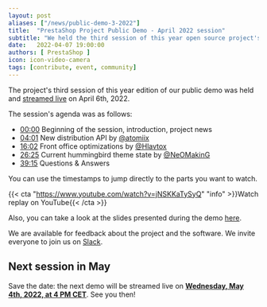 ```yaml
---
layout: post
aliases: ["/news/public-demo-3-2022"]
title:  "PrestaShop Project Public Demo - April 2022 session"
subtitle: "We held the third session of this year open source project's public demo"
date:   2022-04-07 19:00:00
authors: [ PrestaShop ]
icon: icon-video-camera
tags: [contribute, event, community]
---
```


The project's third session of this year edition of our public demo was held and [streamed live](https://www.youtube.com/watch?v=jNSKKaTySyQ) on April 6th, 2022.

The session's agenda was as follows:

- [00:00](https://www.youtube.com/watch?v=jNSKKaTySyQ) Beginning of the session, introduction, project news
- [04:01](https://youtu.be/jNSKKaTySyQ?t=241) New distribution API by [@atomiix](https://github.com/atomiix)
- [16:02](https://youtu.be/jNSKKaTySyQ?t=962) Front office optimizations by [@Hlavtox](https://github.com/Hlavtox)
- [26:25](https://youtu.be/jNSKKaTySyQ?t=1585) Current hummingbird theme state by [@NeOMakinG](https://github.com/NeOMakinG)
- [39:15](https://youtu.be/jNSKKaTySyQ?t=2355) Questions & Answers


You can use the timestamps to jump directly to the parts you want to watch.

{{< cta "https://www.youtube.com/watch?v=jNSKKaTySyQ" "info" >}}Watch replay on YouTube{{< /cta >}}

Also, you can take a look at the slides presented during the demo [here](https://docs.google.com/presentation/d/14-VKyEL9_7SS7qV5v_o6UvvWqVs5uSSOOjTFH87a4ac/edit).

We are available for feedback about the project and the software. We invite everyone to join us on [Slack](https://www.prestashop-project.org/slack/).

## Next session in May

Save the date: the next demo will be streamed live on [**Wednesday, May 4th, 2022, at 4 PM CET**](https://www.youtube.com/watch?v=91uXhWYFGDU). See you then!
